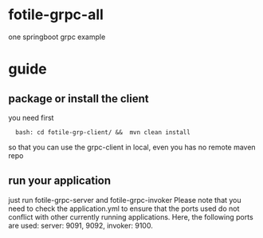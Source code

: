 # fotile-grpc-all
one springboot grpc example

# guide

## package or install the client
  you need first  
```
  bash: cd fotile-grp-client/ &&  mvn clean install
```
so that you can use the grpc-client in local, even you has no remote maven repo

## run your application
  just run fotile-grpc-server and fotile-grpc-invoker
  Please note that you need to check the application.yml to ensure that the ports used do not conflict with other currently running applications. 
  Here, the following ports are used: server: 9091, 9092, invoker: 9100.

  
